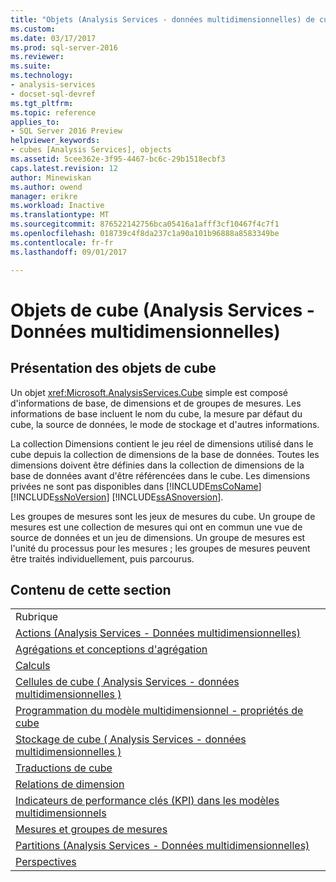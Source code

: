 ```yaml
---
title: "Objets (Analysis Services - données multidimensionnelles) de cube | Documents Microsoft"
ms.custom: 
ms.date: 03/17/2017
ms.prod: sql-server-2016
ms.reviewer: 
ms.suite: 
ms.technology:
- analysis-services
- docset-sql-devref
ms.tgt_pltfrm: 
ms.topic: reference
applies_to:
- SQL Server 2016 Preview
helpviewer_keywords:
- cubes [Analysis Services], objects
ms.assetid: 5cee362e-3f95-4467-bc6c-29b1518ecbf3
caps.latest.revision: 12
author: Minewiskan
ms.author: owend
manager: erikre
ms.workload: Inactive
ms.translationtype: MT
ms.sourcegitcommit: 876522142756bca05416a1afff3cf10467f4c7f1
ms.openlocfilehash: 018739c4f8da237c1a90a101b96888a8583349be
ms.contentlocale: fr-fr
ms.lasthandoff: 09/01/2017

---
```

# <a name="cube-objects-analysis-services---multidimensional-data"></a>Objets de cube (Analysis Services - Données multidimensionnelles)
    
## <a name="introducing-cube-objects"></a>Présentation des objets de cube  
 Un objet <xref:Microsoft.AnalysisServices.Cube> simple est composé d'informations de base, de dimensions et de groupes de mesures. Les informations de base incluent le nom du cube, la mesure par défaut du cube, la source de données, le mode de stockage et d'autres informations.  
  
 La collection Dimensions contient le jeu réel de dimensions utilisé dans le cube depuis la collection de dimensions de la base de données. Toutes les dimensions doivent être définies dans la collection de dimensions de la base de données avant d'être référencées dans le cube. Les dimensions privées ne sont pas disponibles dans [!INCLUDE[msCoName](../../includes/msconame-md.md)] [!INCLUDE[ssNoVersion](../../includes/ssnoversion-md.md)] [!INCLUDE[ssASnoversion](../../includes/ssasnoversion-md.md)].  
  
 Les groupes de mesures sont les jeux de mesures du cube. Un groupe de mesures est une collection de mesures qui ont en commun une vue de source de données et un jeu de dimensions. Un groupe de mesures est l'unité du processus pour les mesures ; les groupes de mesures peuvent être traités individuellement, puis parcourus.  
  
## <a name="in-this-section"></a>Contenu de cette section  
  
|||  
|-|-|  
|Rubrique||  
|[Actions &#40;Analysis Services - Données multidimensionnelles&#41;](../../analysis-services/multidimensional-models/actions-analysis-services-multidimensional-data.md)||  
|[Agrégations et conceptions d'agrégation](../../analysis-services/multidimensional-models-olap-logical-cube-objects/aggregations-and-aggregation-designs.md)||  
|[Calculs](../../analysis-services/multidimensional-models-olap-logical-cube-objects/calculations.md)||  
|[Cellules de cube &#40; Analysis Services - données multidimensionnelles &#41;](../../analysis-services/multidimensional-models-olap-logical-cube-objects/cube-cells-analysis-services-multidimensional-data.md)||  
|[Programmation du modèle multidimensionnel - propriétés de cube](../../analysis-services/multidimensional-models-olap-logical-cube-objects/cube-properties-multidimensional-model-programming.md)||  
|[Stockage de cube &#40; Analysis Services - données multidimensionnelles &#41;](../../analysis-services/multidimensional-models-olap-logical-cube-objects/cube-storage-analysis-services-multidimensional-data.md)||  
|[Traductions de cube](../../analysis-services/multidimensional-models-olap-logical-cube-objects/cube-translations.md)||  
|[Relations de dimension](../../analysis-services/multidimensional-models-olap-logical-cube-objects/dimension-relationships.md)||  
|[Indicateurs de performance clés &#40;KPI&#41; dans les modèles multidimensionnels](../../analysis-services/multidimensional-models/key-performance-indicators-kpis-in-multidimensional-models.md)||  
|[Mesures et groupes de mesures](../../analysis-services/multidimensional-models/measures-and-measure-groups.md)||  
|[Partitions &#40;Analysis Services - Données multidimensionnelles&#41;](../../analysis-services/multidimensional-models-olap-logical-cube-objects/partitions-analysis-services-multidimensional-data.md)||  
|[Perspectives](../../analysis-services/multidimensional-models-olap-logical-cube-objects/perspectives.md)||  
  
  

